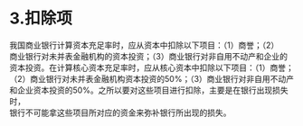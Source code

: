 # 3.扣除项

我国商业银行计算资本充足率时，应从资本中扣除以下项目：（1）商誉；（2）<br />
    商业银行对未并表金融机构的资本投资；（3）商业银行对非自用不动产和企业的<br />
    资本投资。在计算核心资本充足率时，应从核心资本中扣除以下项目：（1）商誉；<br />
    （2）商业银行对未并表金融机构资本投资的50%；（3）商业银行对非自用不动产<br />
    和企业资本投资的50%。之所以要对这些项目进行扣除，主要是在银行出现损失时，<br />
  银行不可能拿这些项目所对应的资金来弥补银行所出现的损失。